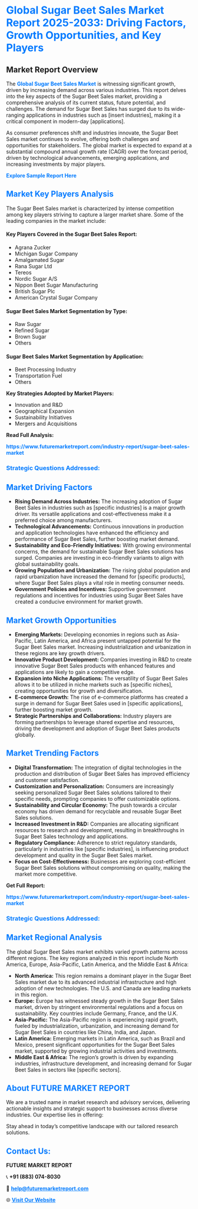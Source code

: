 <h1 style="color: #007BFF;">Global Sugar Beet Sales Market Report 2025-2033: Driving Factors, Growth Opportunities, and Key Players</h1>

<section id="overview">
<h2>Market Report Overview</h2>
<p>The <a href="https://www.futuremarketreport.com/industry-report/sugar-beet-sales-market" style="color: #007BFF; text-decoration: none;"><strong>Global Sugar Beet Sales Market</strong></a> is witnessing significant growth, driven by increasing demand across various industries. This report delves into the key aspects of the Sugar Beet Sales market, providing a comprehensive analysis of its current status, future potential, and challenges. The demand for Sugar Beet Sales has surged due to its wide-ranging applications in industries such as [insert industries], making it a critical component in modern-day [applications].</p>
<p>As consumer preferences shift and industries innovate, the Sugar Beet Sales market continues to evolve, offering both challenges and opportunities for stakeholders. The global market is expected to expand at a substantial compound annual growth rate (CAGR) over the forecast period, driven by technological advancements, emerging applications, and increasing investments by major players.</p>
</section>

<section id="overview">
<p><a href="https://www.futuremarketreport.com/request-sample/reportId=105109" style="color: #007BFF; text-decoration: none;"><strong>Explore Sample Report Here</strong></a></p>
</section>

<section id="key-players">
<h2 style="color: #007BFF;">Market Key Players Analysis</h2>
<p>The Sugar Beet Sales market is characterized by intense competition among key players striving to capture a larger market share. Some of the leading companies in the market include:</p>
<h4>Key Players Covered in the Sugar Beet Sales Report:</h4>
<ul><li>Agrana Zucker</li><li>Michigan Sugar Company</li><li>Amalgamated Sugar</li><li>Rana Sugar Ltd</li><li>Tereos</li><li>Nordic Sugar A/S</li><li>Nippon Beet Sugar Manufacturing</li><li>British Sugar Plc</li><li>American Crystal Sugar Company</li></ul>
<h4>Sugar Beet Sales Market Segmentation by Type:</h4>
<ul><li>Raw Sugar</li><li>Refined Sugar</li><li>Brown Sugar</li><li>Others</li></ul>

<h4>Sugar Beet Sales Market Segmentation by Application:</h4>
<ul><li>Beet Processing Industry</li><li>Transportation Fuel</li><li>Others</li></ul>
<p><strong>Key Strategies Adopted by Market Players:</strong></p>
<ul>
<li>Innovation and R&D</li>
<li>Geographical Expansion</li>
<li>Sustainability Initiatives</li>
<li>Mergers and Acquisitions</li>
</ul>
</section>

<section>
<p><strong>Read Full Analysis: </strong></p><a href="https://www.futuremarketreport.com/industry-report/sugar-beet-sales-market" style="color: #007BFF; text-decoration: none;"><strong>https://www.futuremarketreport.com/industry-report/sugar-beet-sales-market</strong></a>
<h3 style="color: #007BFF;">Strategic Questions Addressed:</h3>
</section>

<section id="driving-factors">
<h2 style="color: #007BFF;">Market Driving Factors</h2>
<ul>
<li><strong>Rising Demand Across Industries:</strong> The increasing adoption of Sugar Beet Sales in industries such as [specific industries] is a major growth driver. Its versatile applications and cost-effectiveness make it a preferred choice among manufacturers.</li>
<li><strong>Technological Advancements:</strong> Continuous innovations in production and application technologies have enhanced the efficiency and performance of Sugar Beet Sales, further boosting market demand.</li>
<li><strong>Sustainability and Eco-Friendly Initiatives:</strong> With growing environmental concerns, the demand for sustainable Sugar Beet Sales solutions has surged. Companies are investing in eco-friendly variants to align with global sustainability goals.</li>
<li><strong>Growing Population and Urbanization:</strong> The rising global population and rapid urbanization have increased the demand for [specific products], where Sugar Beet Sales plays a vital role in meeting consumer needs.</li>
<li><strong>Government Policies and Incentives:</strong> Supportive government regulations and incentives for industries using Sugar Beet Sales have created a conducive environment for market growth.</li>
</ul>
</section>

<section id="growth-opportunities">
<h2 style="color: #007BFF;">Market Growth Opportunities</h2>
<ul>
<li><strong>Emerging Markets:</strong> Developing economies in regions such as Asia-Pacific, Latin America, and Africa present untapped potential for the Sugar Beet Sales market. Increasing industrialization and urbanization in these regions are key growth drivers.</li>
<li><strong>Innovative Product Development:</strong> Companies investing in R&D to create innovative Sugar Beet Sales products with enhanced features and applications are likely to gain a competitive edge.</li>
<li><strong>Expansion into Niche Applications:</strong> The versatility of Sugar Beet Sales allows it to be utilized in niche markets such as [specific niches], creating opportunities for growth and diversification.</li>
<li><strong>E-commerce Growth:</strong> The rise of e-commerce platforms has created a surge in demand for Sugar Beet Sales used in [specific applications], further boosting market growth.</li>
<li><strong>Strategic Partnerships and Collaborations:</strong> Industry players are forming partnerships to leverage shared expertise and resources, driving the development and adoption of Sugar Beet Sales products globally.</li>
</ul>
</section>

<section id="trending-factors">
<h2 style="color: #007BFF;">Market Trending Factors</h2>
<ul>
<li><strong>Digital Transformation:</strong> The integration of digital technologies in the production and distribution of Sugar Beet Sales has improved efficiency and customer satisfaction.</li>
<li><strong>Customization and Personalization:</strong> Consumers are increasingly seeking personalized Sugar Beet Sales solutions tailored to their specific needs, prompting companies to offer customizable options.</li>
<li><strong>Sustainability and Circular Economy:</strong> The push towards a circular economy has driven demand for recyclable and reusable Sugar Beet Sales solutions.</li>
<li><strong>Increased Investment in R&D:</strong> Companies are allocating significant resources to research and development, resulting in breakthroughs in Sugar Beet Sales technology and applications.</li>
<li><strong>Regulatory Compliance:</strong> Adherence to strict regulatory standards, particularly in industries like [specific industries], is influencing product development and quality in the Sugar Beet Sales market.</li>
<li><strong>Focus on Cost-Effectiveness:</strong> Businesses are exploring cost-efficient Sugar Beet Sales solutions without compromising on quality, making the market more competitive.</li>
</ul>
</section>

<section>
<p><strong>Get Full Report: </strong></p><a href="https://www.futuremarketreport.com/industry-report/sugar-beet-sales-market" style="color: #007BFF; text-decoration: none;"><strong>https://www.futuremarketreport.com/industry-report/sugar-beet-sales-market</strong></a>
<h3 style="color: #007BFF;">Strategic Questions Addressed:</h3>
</section>


<section id="regional-analysis">
<h2 style="color: #007BFF;">Market Regional Analysis</h2>
<p>The global Sugar Beet Sales market exhibits varied growth patterns across different regions. The key regions analyzed in this report include North America, Europe, Asia-Pacific, Latin America, and the Middle East & Africa:</p>
<ul>
<li><strong>North America:</strong> This region remains a dominant player in the Sugar Beet Sales market due to its advanced industrial infrastructure and high adoption of new technologies. The U.S. and Canada are leading markets in this region.</li>
<li><strong>Europe:</strong> Europe has witnessed steady growth in the Sugar Beet Sales market, driven by stringent environmental regulations and a focus on sustainability. Key countries include Germany, France, and the U.K.</li>
<li><strong>Asia-Pacific:</strong> The Asia-Pacific region is experiencing rapid growth, fueled by industrialization, urbanization, and increasing demand for Sugar Beet Sales in countries like China, India, and Japan.</li>
<li><strong>Latin America:</strong> Emerging markets in Latin America, such as Brazil and Mexico, present significant opportunities for the Sugar Beet Sales market, supported by growing industrial activities and investments.</li>
<li><strong>Middle East & Africa:</strong> The region’s growth is driven by expanding industries, infrastructure development, and increasing demand for Sugar Beet Sales in sectors like [specific sectors].</li>
</ul>
</section>

<footer>
<h2 style="color: #007BFF;">About FUTURE MARKET REPORT</h2>
<p>We are a trusted name in market research and advisory services, delivering actionable insights and strategic support to businesses across diverse industries. Our expertise lies in offering:</p>

<p>Stay ahead in today’s competitive landscape with our tailored research solutions.</p>

<h2 style="color: #007BFF;">Contact Us:</h2>
<p><strong>FUTURE MARKET REPORT</strong></p>
<p>📞 <strong>+91 (883) 074-8030</strong></p>
<p>📧 <strong><a href="mailto:help@futuremarketreport.com" style="color: #007BFF;">help@futuremarketreport.com</a></strong></p>
<p>🌐 <strong><a href="https://www.futuremarketreport.com/" style="color: #007BFF;">Visit Our Website</a></strong></p>
</footer>